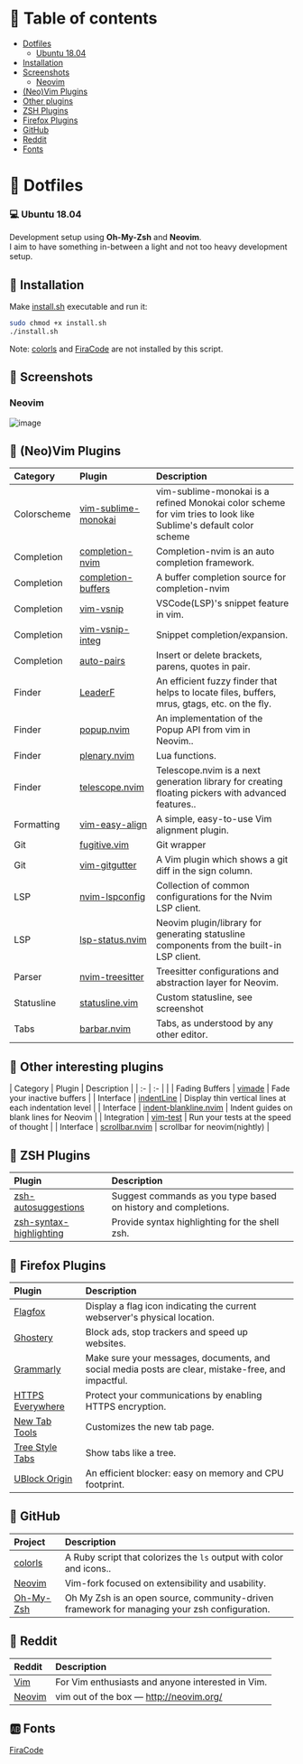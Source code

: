 # :book: Table of contents

- [Dotfiles](#open_file_folder-dotfiles)
	- [Ubuntu 18.04](#computer-ubuntu-1804)
- [Installation](#wrench-installation)
- [Screenshots](#art-screenshots)
	- [Neovim](#neovim)
- [(Neo)Vim Plugins](#bookmark_tabs-neovim-plugins)
- [Other plugins](#bookmark_tabs-other-interesting-plugins)
- [ZSH Plugins](#bookmark_tabs-zsh-plugins)
- [Firefox Plugins](#link-firefox-plugins)
- [GitHub](#link-github)
- [Reddit](#link-reddit)
- [Fonts](#ab-fonts)

# :file_folder: Dotfiles

### :computer: Ubuntu 18.04
Development setup using **Oh-My-Zsh** and **Neovim**.  
I aim to have something in-between a light and not too heavy development setup.

## :wrench: Installation

Make [install.sh](install.sh) executable and run it:

```bash
sudo chmod +x install.sh
./install.sh
```

Note: [colorls](https://github.com/athityakumar/colorls) and [FiraCode](https://github.com/ryanoasis/nerd-fonts/tree/master/patched-fonts/FiraCode)
are not installed by this script.

## :art: Screenshots

### Neovim
![image](https://user-images.githubusercontent.com/16366403/76237779-14319480-622f-11ea-90b3-937707fdd033.png)

## :bookmark_tabs: (Neo)Vim Plugins

| Category    | Plugin                                                                       | Description                                                                                                     |
| :-          | :-                                                                           | :-                                                                                                              |
| Colorscheme | [vim-sublime-monokai](https://github.com/ErichDonGubler/vim-sublime-monokai) | vim-sublime-monokai is a refined Monokai color scheme for vim tries to look like Sublime's default color scheme |
| Completion  | [completion-nvim](https://github.com/nvim-lua/completion-nvim)               | Completion-nvim is an auto completion framework.                                                                |
| Completion  | [completion-buffers](https://github.com/steelsojka/completion-buffers)       | A buffer completion source for completion-nvim                                                                  |
| Completion  | [vim-vsnip](https://github.com/hrsh7th/vim-vsnip)                            | VSCode(LSP)'s snippet feature in vim.                                                                           |
| Completion  | [vim-vsnip-integ](https://github.com/hrsh7th/vim-vsnip-integ)                | Snippet completion/expansion.                                                                                   |
| Completion  | [auto-pairs](https://github.com/jiangmiao/auto-pairs)                        | Insert or delete brackets, parens, quotes in pair.                                                              |
| Finder      | [LeaderF](https://github.com/Yggdroot/LeaderF)                               | An efficient fuzzy finder that helps to locate files, buffers, mrus, gtags, etc. on the fly.                    |
| Finder      | [popup.nvim](https://github.com/nvim-lua/popup.nvim)                         | An implementation of the Popup API from vim in Neovim..                                                         |
| Finder      | [plenary.nvim](https://github.com/nvim-lua/plenary.nvim)                     | Lua functions.                                                                                                  |
| Finder      | [telescope.nvim](https://github.com/nvim-telescope/telescope.nvim)           | Telescope.nvim is a next generation library for creating floating pickers with advanced features..              |
| Formatting  | [vim-easy-align](https://github.com/junegunn/vim-easy-align)                 | A simple, easy-to-use Vim alignment plugin.                                                                     |
| Git         | [fugitive.vim](https://github.com/tpope/vim-fugitive)                        | Git wrapper                                                                                                     |
| Git         | [vim-gitgutter](https://github.com/airblade/vim-gitgutter)                   | A Vim plugin which shows a git diff in the sign column.                                                         |
| LSP         | [nvim-lspconfig](https://github.com/neovim/nvim-lspconfig)                   | Collection of common configurations for the Nvim LSP client.                                                    |
| LSP         | [lsp-status.nvim](https://github.com/nvim-lua/lsp-status.nvim)               | Neovim plugin/library for generating statusline components from the built-in LSP client.                        |
| Parser      | [nvim-treesitter](https://github.com/nvim-treesitter/nvim-treesitter)        | Treesitter configurations and abstraction layer for Neovim.                                                     |
| Statusline  | [statusline.vim](nvim/status-line.vim)                                       | Custom statusline, see screenshot                                                                               |
| Tabs        | [barbar.nvim](https://github.com/romgrk/barbar.nvim)                         | Tabs, as understood by any other editor.                                                                        |

## :bookmark_tabs: Other interesting plugins

| Category       | Plugin                                                                          | Description                                           |
| :-             | :-                                                                              |                                                       |
| Fading Buffers | [vimade](https://github.com/TaDaa/vimade)                                       | Fade your inactive buffers                            |
| Interface      | [indentLine](https://github.com/Yggdroot/indentLine)                            | Display thin vertical lines at each indentation level |
| Interface      | [indent-blankline.nvim](https://github.com/lukas-reineke/indent-blankline.nvim) | Indent guides on blank lines for Neovim               |
| Integration    | [vim-test](https://github.com/janko/vim-test)                                   | Run your tests at the speed of thought                |
| Interface      | [scrollbar.nvim](https://github.com/Xuyuanp/scrollbar.nvim)                     | scrollbar for neovim(nightly)                         |

## :bookmark_tabs: ZSH Plugins

| Plugin                                                                          | Description                                                    |
| :-                                                                              | :-                                                             |
| [zsh-autosuggestions](https://github.com/zsh-users/zsh-autosuggestions)         | Suggest commands as you type based on history and completions. |
| [zsh-syntax-highlighting](https://github.com/zsh-users/zsh-syntax-highlighting) | Provide syntax highlighting for the shell zsh.                 |

## :link: Firefox Plugins

| Plugin                                                                              | Description                                                                                        |
| :-                                                                                  | :-                                                                                                 |
| [Flagfox](https://addons.mozilla.org/en-US/firefox/addon/flagfox)                   | Display a flag icon indicating the current webserver's physical location.                          |
| [Ghostery](https://addons.mozilla.org/en-US/firefox/addon/ghostery)                 | Block ads, stop trackers and speed up websites.                                                    |
| [Grammarly](https://addons.mozilla.org/en-US/firefox/addon/grammarly-1)             | Make sure your messages, documents, and social media posts are clear, mistake-free, and impactful. |
| [HTTPS Everywhere](https://addons.mozilla.org/en-US/firefox/addon/https-everywhere) | Protect your communications by enabling HTTPS encryption.                                          |
| [New Tab Tools](https://addons.mozilla.org/en-US/firefox/addon/new-tab-tools)       | Customizes the new tab page.                                                                       |
| [Tree Style Tabs](https://addons.mozilla.org/en-US/firefox/addon/tree-style-tab)    | Show tabs like a tree.                                                                             |
| [UBlock Origin](https://addons.mozilla.org/en-US/firefox/addon/ublock-origin)       | An efficient blocker: easy on memory and CPU footprint.                                            |

## :link: GitHub

| Project                                                | Description                                                                                  |
| :-                                                     | :-                                                                                           |
| [colorls](https://github.com/athityakumar/colorls)     | A Ruby script that colorizes the `ls` output with color and icons..                          |
| [Neovim](https://github.com/neovim/neovim)             | Vim-fork focused on extensibility and usability.                                             |
| [Oh-My-Zsh](https://github.com/robbyrussell/oh-my-zsh) | Oh My Zsh is an open source, community-driven framework for managing your zsh configuration. |

## :link: Reddit

| Reddit                                    | Description                                       |
| :-                                        | :-                                                |
| [Vim](https://www.reddit.com/r/vim/)      | For Vim enthusiasts and anyone interested in Vim. |
| [Neovim](https://www.reddit.com/r/neovim) | vim out of the box — http://neovim.org/           |

## :ab: Fonts

[FiraCode](https://github.com/ryanoasis/nerd-fonts/tree/master/patched-fonts/FiraCode)
